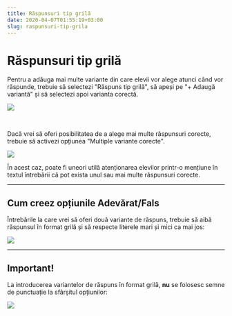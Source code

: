 ```yaml
---
title: Răspunsuri tip grilă
date: 2020-04-07T01:55:19+03:00
slug: raspunsuri-tip-grila
---
```


# Răspunsuri tip grilă

Pentru a adăuga mai multe variante din care elevii vor alege atunci când vor răspunde, trebuie să selectezi "Răspuns tip grilă", să apeși pe "+ Adaugă variantă" și să selectezi apoi varianta corectă.

![](/img/Screenshot_15.jpg)

&nbsp;

Dacă vrei să oferi posibilitatea de a alege mai multe răspunsuri corecte, trebuie să activezi opțiunea "Multiple variante corecte".

![](/img/Screenshot_16.jpg)


În acest caz, poate fi uneori utilă atenționarea elevilor printr-o mențiune în textul întrebării că pot exista unul sau mai multe răspunsuri corecte.

---

## Cum creez opțiunile Adevărat/Fals

Întrebările la care vrei să oferi două variante de răspuns, trebuie să aibă răspunsul în format grilă și să respecte literele mari și mici ca mai jos:

![](/img/Screenshot_24.jpg)

---

## Important!

La introducerea variantelor de răspuns în format grilă, **nu** se folosesc semne de punctuație la sfârșitul opțiunilor:

![](/img/Screenshot_25.jpg)